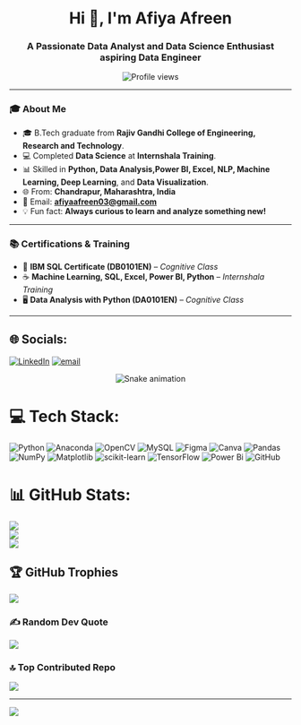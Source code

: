 <h1 align="center">Hi 👋, I'm Afiya Afreen</h1>
<h3 align="center">A Passionate Data Analyst and Data Science Enthusiast aspiring Data Engineer</h3>

<p align="center">
  <img src="https://komarev.com/ghpvc/?username=suryayadav731&label=Profile%20views&color=0e75b6&style=flat" alt="Profile views" />
</p>

---

### 🎓 About Me

- 🎓 B.Tech graduate from **Rajiv Gandhi College of Engineering, Research and Technology**.  
- 💻 Completed **Data Science** at **Internshala Training**.  
- 📊 Skilled in **Python, Data Analysis,Power BI, Excel, NLP, Machine Learning, Deep Learning**, and **Data Visualization**.   
- 🌐 From: **Chandrapur, Maharashtra, India**    
- 📧 Email: **afiyaafreen03@gmail.com**  
- 💡 Fun fact: **Always curious to learn and analyze something new!**

---

### 📚 Certifications & Training


- 🧠 **IBM SQL Certificate (DB0101EN)** – *Cognitive Class*  
- ☕ **Machine Learning, SQL, Excel, Power BI, Python** – *Internshala Training*  
- 🖥️ **Data Analysis with Python (DA0101EN)** – *Cognitive Class*  

---
## 🌐 Socials:
[![LinkedIn](https://img.shields.io/badge/LinkedIn-%230077B5.svg?logo=linkedin&logoColor=white)](https://linkedin.com/in/https://www.linkedin.com/in/afiya-afreen/) [![email](https://img.shields.io/badge/Email-D14836?logo=gmail&logoColor=white)](mailto:afiyaafreen03@gmail.com) 

<!-- Snake Game Repo View -->

<div align="center">
  <img src="https://profile-readme-generator.com/assets/snake.svg" alt="Snake animation" />
</div>

# 💻 Tech Stack:
![Python](https://img.shields.io/badge/python-3670A0?style=for-the-badge&logo=python&logoColor=ffdd54) ![Anaconda](https://img.shields.io/badge/Anaconda-%2344A833.svg?style=for-the-badge&logo=anaconda&logoColor=white) ![OpenCV](https://img.shields.io/badge/opencv-%23white.svg?style=for-the-badge&logo=opencv&logoColor=white) ![MySQL](https://img.shields.io/badge/mysql-4479A1.svg?style=for-the-badge&logo=mysql&logoColor=white) ![Figma](https://img.shields.io/badge/figma-%23F24E1E.svg?style=for-the-badge&logo=figma&logoColor=white) ![Canva](https://img.shields.io/badge/Canva-%2300C4CC.svg?style=for-the-badge&logo=Canva&logoColor=white) ![Pandas](https://img.shields.io/badge/pandas-%23150458.svg?style=for-the-badge&logo=pandas&logoColor=white) ![NumPy](https://img.shields.io/badge/numpy-%23013243.svg?style=for-the-badge&logo=numpy&logoColor=white) ![Matplotlib](https://img.shields.io/badge/Matplotlib-%23ffffff.svg?style=for-the-badge&logo=Matplotlib&logoColor=black) ![scikit-learn](https://img.shields.io/badge/scikit--learn-%23F7931E.svg?style=for-the-badge&logo=scikit-learn&logoColor=white) ![TensorFlow](https://img.shields.io/badge/TensorFlow-%23FF6F00.svg?style=for-the-badge&logo=TensorFlow&logoColor=white) ![Power Bi](https://img.shields.io/badge/power_bi-F2C811?style=for-the-badge&logo=powerbi&logoColor=black) ![GitHub](https://img.shields.io/badge/github-%23121011.svg?style=for-the-badge&logo=github&logoColor=white)
# 📊 GitHub Stats:
![](https://github-readme-stats.vercel.app/api?username=Afiya03&theme=dark&hide_border=false&include_all_commits=true&count_private=false)<br/>
![](https://nirzak-streak-stats.vercel.app/?user=Afiya03&theme=dark&hide_border=false)<br/>
![](https://github-readme-stats.vercel.app/api/top-langs/?username=Afiya03&theme=dark&hide_border=false&include_all_commits=true&count_private=false&layout=compact)

## 🏆 GitHub Trophies
![](https://github-profile-trophy.vercel.app/?username=Afiya03&theme=radical&no-frame=false&no-bg=true&margin-w=4)

### ✍️ Random Dev Quote
![](https://quotes-github-readme.vercel.app/api?type=horizontal&theme=radical)

### 🔝 Top Contributed Repo
![](https://github-contributor-stats.vercel.app/api?username=Afiya03&limit=5&theme=dark&combine_all_yearly_contributions=true)

---
[![](https://visitcount.itsvg.in/api?id=Afiya03&icon=0&color=0)](https://visitcount.itsvg.in)

<!-- Proudly created with GPRM ( https://gprm.itsvg.in ) -->
